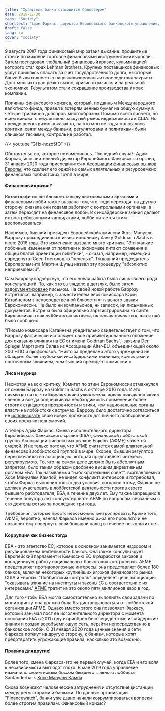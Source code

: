 ```yaml
---
title: "Хранитель банка становится банкстером"
date: 2019-12-30
tags: "Society"
shorttext: "Адам Фаркас, директор Европейского банковского управления, входит в одну из самых мощных финансовых лоббистских групп в мире."
draft: false
lang: ru
cover: "society"
---
```


9 августа 2007 года финансовый мир затаил дыхание: процентные ставки по мировой торговле финансовыми инструментами выросли. Затем последовал глобальный [финансовый](https://www.lobbycontrol.de/2019/10/eu-bankenaufseher-wird-bankenlobbyist/ "EU-Bankenaufseher wird Bankenlobbyist") кризис, кульминацией которого стал крах Lehman Brothers. Крупных поставщиков финансовых услуг пришлось спасать за счет государственного долга, некоторые банки были полностью национализированы и впоследствии закрыты. Долг многих стран резко вырос, кризис отразился и на реальной экономике. Результатом стали сокращение производства и крах компании.

Причины финансового кризиса, который, по данным Международного валютного фонда, привел к потерям ценных бумаг на общую сумму в четыре триллиона долларов, многообразны. Помимо всего прочего, во всем виноват спекулятивно раздутый рынок недвижимости в США. Но прежде всего кризис показал то, на что многие годы жаловались критики: связи между банками, регуляторами и политиками были слишком тесными, контроль не работал.

{{< youtube "GHx-nozx5fQ" >}}

Обстоятельство, которое не изменилось. Последний случай: Адам Фаркас, исполнительный директор Европейского банковского органа, 31 января 2020 года присоединится к [Ассоциации финансовых рынков Европы](https://www.afme.eu/ "Association for Financial Markets in Europe"), что сделает его одной из самых влиятельных и ресурсоемких финансовых лоббистских групп в мире. 

#### Финансовый кризис? 

Катастрофическая близость между контрольными органами и финансовым лобби также вызвана тем, что люди переходят на другую сторону: сначала они годами работают с контрольными органами, а затем переходят на финансовое лобби. Их инсайдерские знания делают их востребованными кандидатами, лобби пытается этим воспользоваться.

Например, бывший президент Европейской комиссии Жозе Мануэль Баррозу присоединился к инвестиционному банку Goldmann Sachs в июле 2016 года. Это изменение вызвало много критики. "Эти жалкие побочные изменения от политики к экономике питают сомнения в общей благой ориентации политики", - сказал, например, немецкий евродепутат Свен Гиегольд из "зеленых". Тогдашний председатель Европарламента Мартин Шульц назвал эту процедуру "абсолютно неприемлемой".

Сам Баррозу подчеркнул, что его новая работа была лишь своего рода консультацией. То, как это выглядело в деталях, было затем [задокументировано](https://www.faz.net/aktuell/wirtschaft/menschen-wirtschaft/kritik-an-wechsel-von-jose-manuel-barroso-zu-goldman-sachs-14333977.html "Kritik am Wechsel zu Goldman Sachs") письмом. На своей новой работе Баррозу встретился, например, с заместителем еврокомиссара Юрки Катайненом в непосредственной близости от главного здания Еврокомиссии. Не было ни компаньонов, ни записок, ни письменных документов. Встреча была официально зарегистрирована на сайте Еврокомиссии как лоббистская встреча, но только после того, как о ней было сообщено.

"Письмо комиссара Катайнена убедительно свидетельствует о том, что Баррозу фактически использует свое привилегированное положение для оказания влияния на ЕС от имени Goldman Sachs",-заявила Der Spiegel Маргарита Силва из Ассоциации Alter-EU, объединяющей около 200 НПО и профсоюзов. "Никто за пределами этого учреждения не обладает более глубокими инсайдерскими знаниями, контактами и постоянным влиянием, чем бывший президент комиссии.»

#### Лиса и курица

Несмотря на всю критику, Комитет по этике Еврокомиссии отмахнулся от смены Баррозу на Goldman Sachs в октябре 2016 года. И это несмотря на то, что Еврокомиссия ужесточила кодекс поведения своих членов и всегда подчеркивала необходимость применения более строгих стандартов прозрачности и этики, чем национальные органы власти на лоббистских встречах. Баррозу было достаточно согласиться не [использовать](https://www.spiegel.de/wirtschaft/soziales/jose-manuel-barroso-lobbyiert-fuer-goldman-sachs-a-1194344.html "Was José Barroso wirklich für Goldman Sachs tut") свою новую должность для личного лоббирования своих прежних полномочий.

А теперь Адам Фаркас. Смена исполнительного директора Европейского банковского органа (ЕБА), финансовой лоббистской группы Ассоциации финансовых рынков Европы (АФМЕ) является смелой. И не только потому, что AFME считается самой влиятельной финансовой лоббистской группой в мире. Скорее, бывший регулятор переключается на ассоциацию, которая представляет интересы регулируемого. То, что на самом деле должно быть абсолютным запретом, было таким образом одобрено высшим директивным органом ЕБА. Так называемый "наблюдательный совет", возглавляемый Хосе Мануэлем Кампой, не видел конфликта интересов и потребовал, чтобы Фаркас выполнил только два условия: согласно этому, Фаркас не должен участвовать в лоббистской деятельности против своего бывшего работодателя, ЕБА, в течение двух лет. Ему также запрещено в течение полутора лет консультировать AFME по вопросам, связанным с его деятельностью за последние три года.

Требования, которые просто невозможно контролировать. Кроме того, АФМЕ, вероятно, наняла Фаркаса именно из-за его прошлого и не позволит ему повернуть свой большой палец в течение нескольких лет.

#### Коррупция как бизнес тогда 

ЕБА - это агентство ЕС, которое в основном занимается надзором и регулированием деятельности банков. Она также консультирует Европейский парламент и Комиссию ЕС в разработке законов и координирует работу национальных банковских контролеров. AFME представляет противоположные интересы: она представляет более 180 банков, включая некоторых крупнейших игроков финансового рынка США и Европы. "Лоббистский контроль" определяет цель ассоциации: "оказывать влияние на институты и законы ЕС в соответствии с их интересами." [AFME](https://lobbyfacts.eu/representative/5f35edebfee64a6cbf69a156c5a63e7b/association-for-financial-markets-in-europe "Lobbyfacts @ AFME") тратит на это около пяти миллионов евро в год.

Для того чтобы ЕБА могла самостоятельно выполнять свои задачи по мониторингу, она должна была бы дистанцироваться от лоббистской организации AFME. Однако вместо этого она позволяет Фаркасу, который занимал пост ее исполнительного директора с момента основания ЕБА в 2011 году и приобрел беспрецедентные инсайдерские знания и создал всеобъемлющую сеть, перейти непосредственно в банковское лобби. С 31 января 2020 года ценные знания и сети Фаркаса потекут на другую сторону, к банкам, которые хотят предотвратить угрожающие правила, насколько это возможно.

#### Правила для других!

Более того, смена Фаркаса-это не первый случай, когда ЕБА и его воля к независимости выглядят плохо. В мае 2019 года управление назначило своим новым боссом бывшего главного лоббиста Santanderbank [Хосе Мануэля Кампа](https://eba.europa.eu/jose-manuel-campa-takes-up-his-position-as-chairperson-of-the-eba "José Manuel Campa takes up his position as Chairperson of the EBA").

Снова возникают человеческие затруднения и отсутствие дистанции между регуляторами и банками. По данным организации "[Financewatch](https://www.finance-watch.org/press-release/finance-watch-disappointed-at-ebas-weak-conditions-for-adam-farkas-move-to-lobby-group/ "Finance Watch disappointed at EBA’s weak conditions for Adam Farkas move to lobby group")", банки уже давно начали коррумпироваться вопреки более строгим правилам. Финансовый кризис?
